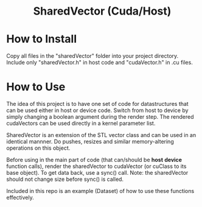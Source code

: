 <h1 align="center">SharedVector (Cuda/Host)</h1>

<h1>How to Install</h1>

Copy all files in the "sharedVector" folder into your project directory. Include only "sharedVector.h" in host code and "cudaVector.h" in .cu files.

<h1>How to Use</h1>

The idea of this project is to have one set of code for datastructures that can be used either in host or device code. Switch from host to device by simply changing a boolean argument during the render step. The rendered cudaVectors can be used directly in a kernel parameter list.

SharedVector is an extension of the STL vector class and can be used in an identical mannner. Do pushes, resizes and similar memory-altering operations on this object.

Before using in the main part of code (that can/should be __host__ __device__ function calls), render the sharedVector to cudaVector (or cuClass to its base object). To get data back, use a sync() call. Note: the sharedVector should not change size before sync() is called.

Included in this repo is an example (Dataset) of how to use these functions effectively.